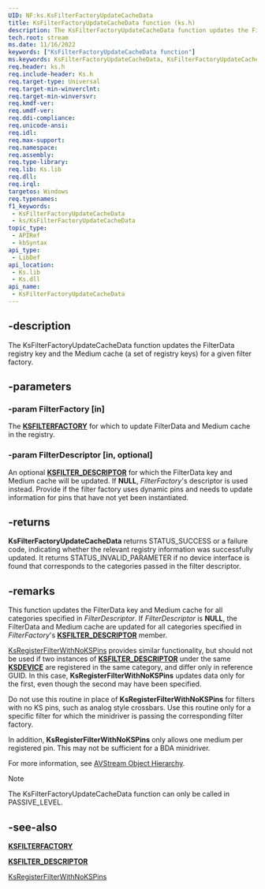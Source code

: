 ```yaml
---
UID: NF:ks.KsFilterFactoryUpdateCacheData
title: KsFilterFactoryUpdateCacheData function (ks.h)
description: The KsFilterFactoryUpdateCacheData function updates the FilterData registry key and the Medium cache (a set of registry keys) for a given filter factory.
tech.root: stream
ms.date: 11/16/2022
keywords: ["KsFilterFactoryUpdateCacheData function"]
ms.keywords: KsFilterFactoryUpdateCacheData, KsFilterFactoryUpdateCacheData function [Streaming Media Devices], avfunc_2fdbd12c-b074-415e-8de3-bfbe61ef198a.xml, ks/KsFilterFactoryUpdateCacheData, stream.ksfilterfactoryupdatecachedata
req.header: ks.h
req.include-header: Ks.h
req.target-type: Universal
req.target-min-winverclnt:
req.target-min-winversvr: 
req.kmdf-ver: 
req.umdf-ver: 
req.ddi-compliance: 
req.unicode-ansi: 
req.idl: 
req.max-support: 
req.namespace: 
req.assembly: 
req.type-library: 
req.lib: Ks.lib
req.dll: 
req.irql: 
targetos: Windows
req.typenames: 
f1_keywords:
 - KsFilterFactoryUpdateCacheData
 - ks/KsFilterFactoryUpdateCacheData
topic_type:
 - APIRef
 - kbSyntax
api_type:
 - LibDef
api_location:
 - Ks.lib
 - Ks.dll
api_name:
 - KsFilterFactoryUpdateCacheData
---
```


## -description

The KsFilterFactoryUpdateCacheData function updates the FilterData registry key and the Medium cache (a set of registry keys) for a given filter factory.

## -parameters

### -param FilterFactory [in]

The [**KSFILTERFACTORY**](/windows-hardware/drivers/ddi/ks/ns-ks-_ksfilterfactory) for which to update FilterData and Medium cache in the registry.

### -param FilterDescriptor [in, optional]

An optional [**KSFILTER_DESCRIPTOR**](/windows-hardware/drivers/ddi/ks/ns-ks-_ksfilter_descriptor) for which the FilterData key and Medium cache will be updated. If **NULL**, *FilterFactory*'s descriptor is used instead. Provide if the filter factory uses dynamic pins and needs to update information for pins that have not yet been instantiated.

## -returns

**KsFilterFactoryUpdateCacheData** returns STATUS_SUCCESS or a failure code, indicating whether the relevant registry information was successfully updated. It returns STATUS_INVALID_PARAMETER if no device interface is found that corresponds to the categories passed in the filter descriptor.

## -remarks

This function updates the FilterData key and Medium cache for all categories specified in *FilterDescriptor*. If *FilterDescriptor* is **NULL**, the FilterData and Medium cache are updated for all categories specified in *FilterFactory*'s [**KSFILTER_DESCRIPTOR**](/windows-hardware/drivers/ddi/ks/ns-ks-_ksfilter_descriptor) member.

[KsRegisterFilterWithNoKSPins](/windows-hardware/drivers/ddi/ks/nf-ks-ksregisterfilterwithnokspins) provides similar functionality, but should not be used if two instances of [**KSFILTER_DESCRIPTOR**](/windows-hardware/drivers/ddi/ks/ns-ks-_ksfilter_descriptor) under the same [**KSDEVICE**](/windows-hardware/drivers/ddi/ks/ns-ks-_ksdevice) are registered in the same category, and differ only in reference GUID. In this case, **KsRegisterFilterWithNoKSPins** updates data only for the first, even though the second may have been specified.

Do not use this routine in place of **KsRegisterFilterWithNoKSPins** for filters with no KS pins, such as analog style crossbars. Use this routine only for a specific filter for which the minidriver is passing the corresponding filter factory.

In addition, **KsRegisterFilterWithNoKSPins** only allows one medium per registered pin. This may not be sufficient for a BDA minidriver.

For more information, see [AVStream Object Hierarchy](/windows-hardware/drivers/stream/avstream-object-hierarchy).

> [!NOTE]
> The KsFilterFactoryUpdateCacheData function can only be called in PASSIVE_LEVEL.

## -see-also

[**KSFILTERFACTORY**](/windows-hardware/drivers/ddi/ks/ns-ks-_ksfilterfactory)

[**KSFILTER_DESCRIPTOR**](/windows-hardware/drivers/ddi/ks/ns-ks-_ksfilter_descriptor)

[KsRegisterFilterWithNoKSPins](/windows-hardware/drivers/ddi/ks/nf-ks-ksregisterfilterwithnokspins)
